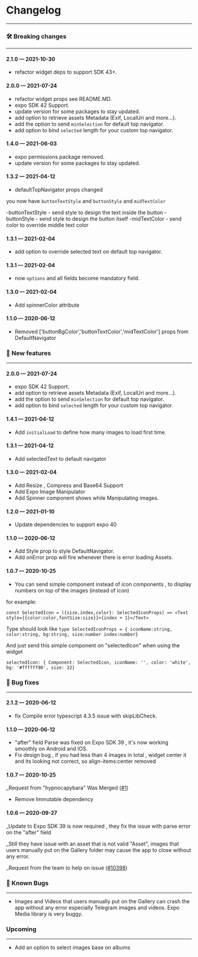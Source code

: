 # Changelog
-----------------------------------------

### 🛠 Breaking changes
-----------------------------------------

#### 2.1.0 — 2021-10-30
- refactor widget deps to support SDK 43+.

#### 2.0.0 — 2021-07-24
- refactor widget props see README.MD.
- expo SDK 42 Support.
- update version for some packages to stay updated.
- add option to retrieve assets Metadata (Exif, LocalUri and more...).
- add the option to send `minSelection` for default top navigator.
- add option to bind `selected` length for your custom top navigator.


#### 1.4.0 — 2021-06-03
- expo permissions package removed.
- update version for some packages to stay updated.

#### 1.3.2 — 2021-04-12
- defaultTopNavigator props changed

you now have `buttonTextStyle` and  `buttonStyle` and `midTextColor`

-buttonTextStyle - send style to design the text inside the button
-buttonStyle - send style to design the button itself
-midTextColor - send color to override middle text color


#### 1.3.1 — 2021-02-04
- add option to override selected text on default top navigator.

#### 1.3.1 — 2021-02-04
- now `options` and all fields become mandatory field.

#### 1.3.0 — 2021-02-04
- Add spinnerColor attribute

#### 1.1.0 — 2020-06-12
- Removed ['buttonBgColor','buttonTextColor','midTextColor'] props from DefaultNavigator

### 🎉 New features
-----------------------------------------
#### 2.0.0 — 2021-07-24
- expo SDK 42 Support.
- add option to retrieve assets Metadata (Exif, LocalUri and more...).
- add the option to send `minSelection` for default top navigator.
- add option to bind `selected` length for your custom top navigator.

#### 1.4.1 — 2021-04-12
-  Add `initialLoad` to define how many images to load first time.

#### 1.3.1 — 2021-04-12
-  Add selectedText to default navigator

#### 1.3.0 — 2021-02-04
-  Add Resize , Compress and Base64 Support
-  Add Expo Image Manipulator
-  Add Spinner component shows while Manipulating images.

#### 1.2.0 — 2021-01-10
-  Update dependencies to support expo 40

#### 1.1.0 — 2020-06-12

-  Add Style prop to style DefaultNavigator.
-  Add onError prop will fire whenever there is error loading Assets.

#### 1.0.7 — 2020-10-25
- You can send simple component instead of icon components ,
  to display numbers on top of the images (instead of icon)

for example:

`const SelectedIcon = ({size,index,color}: SelectedIconProps) => <Text style={{color:color,fontSize:size}}>{index + 1}</Text>`

Type should look like
`type SelectedIconProps = {
iconName:string,
color:string,
bg:string,
size:number
index:number}`

And just send this simple component on "selectedIcon" when using the widget

`selectedIcon: {
Component: SelectedIcon,
iconName: '',
color: 'white',
bg: '#ffffff90',
size: 22}`


### 🐛 Bug fixes
-----------------------------------------

#### 2.1.2 — 2020-06-12
- fix Compile error typescript 4.3.5 issue with skipLibCheck.

#### 1.1.0 — 2020-06-12

- "after" field Parse was fixed on Expo SDK 39 , it's now working smoothly on Android and IOS.
- Fix design bug , if you had less than 4 images in total , widget center it and its looking not correct, so align-items:center removed

#### 1.0.7 — 2020-10-25

_Request from "hypnocapybara" Was Merged ([#1](https://github.com/natysoz/expo-images-picker/pull/1))
- Remove Immutable dependency

#### 1.0.6 — 2020-09-27

_Update to Expo SDK 39 is now required , they fix the issue with parse error on the "after" field

_Still they have issue with an asset that is not valid "Asset",
images that users manually put on the Gallery folder may cause the app to close without any error.

_Request from the team to help on  issue ([#10398](https://github.com/expo/expo/issues/10398))


### 🐛 Known Bugs
-----------------------------------------
* Images and Videos that users manually put on the Gallery
  can crash the app without any error especially Telegram images and videos.
  Expo Media library is very buggy.

### Upcoming
-----------------------------------------
- Add an option to select images base on albums